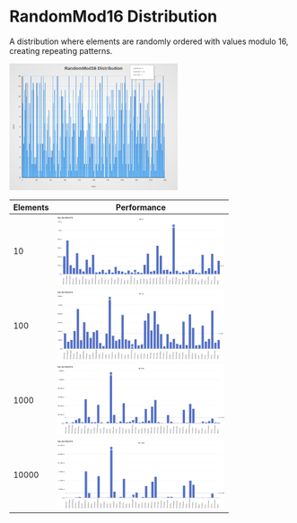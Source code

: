 # RandomMod16 Distribution

A distribution where elements are randomly ordered with values modulo 16, creating repeating patterns.

[<img src="../../images/distribution/RandomMod16.svg" width="300" alt="RandomMod16 Distribution">](../../images/distribution/RandomMod16.svg)

| Elements | Performance                                                                                                                                                                    |
| -------- | ------------------------------------------------------------------------------------------------------------------------------------------------------------------------------ |
| 10       | [<img src="../../images/perf/distribution/RandomMod16_cat_a_series_s_10$_bars.svg" width="300">](../../images/perf/distribution/RandomMod16_cat_a_series_s_10$_bars.svg)       |
| 100      | [<img src="../../images/perf/distribution/RandomMod16_cat_a_series_s_100$_bars.svg" width="300">](../../images/perf/distribution/RandomMod16_cat_a_series_s_100$_bars.svg)     |
| 1000     | [<img src="../../images/perf/distribution/RandomMod16_cat_a_series_s_1000$_bars.svg" width="300">](../../images/perf/distribution/RandomMod16_cat_a_series_s_1000$_bars.svg)   |
| 10000    | [<img src="../../images/perf/distribution/RandomMod16_cat_a_series_s_10000$_bars.svg" width="300">](../../images/perf/distribution/RandomMod16_cat_a_series_s_10000$_bars.svg) |
